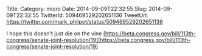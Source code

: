 Title: 
Category: micro
Date: 2014-09-09T22:32:55
Slug: 2014-09-09T22:32:55
TwitterId: 509469529202651136
TweetUrl: https://twitter.com/mark_philpot/status/509469529202651136

I hope this doesn't just die on the vine [https://beta.congress.gov/bill/113th-congress/senate-joint-resolution/19](https://beta.congress.gov/bill/113th-congress/senate-joint-resolution/19)